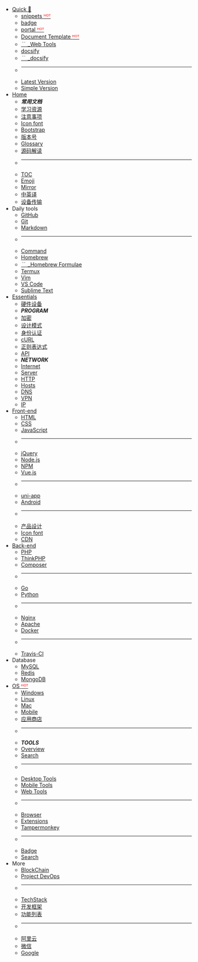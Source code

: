 - [Quick 🥰](/)
    - [snippets <font color="red">ᴴᴼᵀ</font>](snippets/README.md)
    - [badge](snippets/badge.md)
    - [portal <font color="red">ᴴᴼᵀ</font>](_portal.md)
    - [Document Template <font color="red">ᴴᴼᵀ</font>](home/document-template.md)
    - [﹊ _Web Tools](https://wangchujiang.com/tools/)
    - [docsify](os/tools/docsify.md)
    - [﹊ _docsify](https://docsify.js.org/)
    - <hr />
    - <a href="index-theme-vue.html" target="_blank">Latest Version</a>
    - <a href="simple.html">Simple Version</a>
- [Home](home/README.md)
    - **_常用文档_**
    - [学习资源](home/book.md)
    - [注意事项](home/README.md#warning)
    - [Icon font](front-end/iconfont.md)
    - [Bootstrap](framework/README.md#bootstrap-🔥)
    - [版本号](home/semver.md)
    - [Glossary](home/README.md#术语表)
    - [源码解读](home/code-analysis.md)
    - <hr />
    - [TOC](home/toc.md)
    - [Emoji](home/emoji.md)
    - [Mirror](os/mirror.md)
    - [中英译](home/chinese-english-translate.md)
    - [设备传输](os/tools/app-list.md#跨端传输)
- Daily tools
    - [GitHub](os/tools/github.md)
    - [Git](os/tools/git.md)
    - [Markdown](os/tools/markdown.md)
    - <hr />
    - [Command](os/linux/linux%20指令)
    - [Homebrew](os/mac/homebrew.md)
    - [﹊ _Homebrew Formulae](https://formulae.brew.sh/)
    - [Termux](os/mobile/termux.md)
    - [Vim](os/linux/vim.md)
    - [VS Code](os/tools/visual-studio-code.md)
    - [Sublime Text](os/tools/sublime-text.md)
- [Essentials](essential/README.md)
    - [硬件设备](essential/hardware.md)
    - **_PROGRAM_**
    - [加密](essential/crypto.md)
    - [设计模式](essential/design-pattern/README.md)
    - [身份认证](essential/identity.md)
    - [cURL](essential/curl.md)
    - [正则表达式](essential/pcre.md)
    - [API](essential/api.md)
    - **_NETWORK_**
    - [Internet](essential/internet.md)
    - [Server](essential/hosting.md)
    - [HTTP](essential/http.md)
    - [Hosts](os/tools/hosts.md)
    - [DNS](essential/dns.md)
    - [VPN](os/tools/vpn.md)
    - [IP](essential/ip.md)
- [Front-end](front-end/README.md)
    - [HTML](front-end/html/README.md)
    - [CSS](front-end/css/README.md)
    - [JavaScript](front-end/javascript/README.md)
    - <hr />
    - [jQuery](front-end/jquery.md)
    - [Node.js](front-end/node.js/README.md)
    - [NPM](front-end/node.js/npm.md)
    - [Vue.js](front-end/vue/README.md)
    - <hr />
    - [uni-app](front-end/uniapp/README.md)
    - [Android](front-end/android.md)
    - <hr />
    - [产品设计](front-end/design/README.md)
    - [Icon font](front-end/iconfont.md)
    - [CDN](front-end/cdn.md)
- [Back-end](back-end/README.md)
    - [PHP](back-end/php/README.md)
    - [ThinkPHP](back-end/thinkphp/README.md)
    - [Composer](back-end/composer/README.md)
    - <hr />
    - [Go]()
    - [Python]()
    - <hr />
    - [Nginx](back-end/nginx.md)
    - [Apache](back-end/apache.md)
    - [Docker](back-end/docker.md)
    - <hr />
    - [Travis-CI](back-end/travis-ci.md)
- Database
    - [MySQL](database/mysql/README.md)
    - [Redis](database/redis/README.md)
    - [MongoDB](database/mongodb.md)
- [OS <font color="red">ᴴᴼᵀ</font>](os/README.md)
  - [Windows](os/windows/README.md)
  - [Linux](os/linux/README.md)
  - [Mac](os/mac/README.md)
  - [Mobile](os/mobile/README.md)
  - [应用商店](os/app-store.md)
  - <hr />
  - **_TOOLS_**
  - [Overview](os/tools/README.md)
  - [Search](os/tools/search.md)
  - <hr />
  - [Desktop Tools](os/tools/app-list.md)
  - [Mobile Tools](os/mobile/mobile-app-list.md)
  - [Web Tools](os/tools/web-app.md)
  - <hr />
  - [Browser](os/tools/browser.md)
  - [Extensions](os/tools/browser-extensions)
  - [Tampermonkey](os/tools/tampermonkey.md)
  - <hr />
  - [Badge](os/tools/custom-badge.md)
  - [Search](os/tools/custom-search.md)
- More
    - [BlockChain](blockchain/README.md)
    - [Project DevOps](project/README.md)
    - <hr />
    - [TechStack](tech-stack/README.md)
    - [开发框架](framework/README.md)
    - [功能列表](function-list/README.md)
    - <hr />
    - [阿里云](tech-stack/aliyun.md)
    - [微信](tech-stack/weixin.md)
    - [Google](tech-stack/google.md)

[svg-icon-home]: https://icongo.github.io/icons/ir/home-alt-slim-horiz.svg